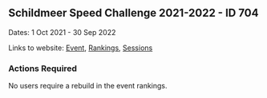 ## Schildmeer Speed Challenge 2021-2022 - ID 704

Dates: 1 Oct 2021 - 30 Sep 2022

Links to website: [Event](https://www.gps-speedsurfing.com/default.aspx?mnu=event&val=704), [Rankings](https://www.gps-speedsurfing.com/default.aspx?mnu=eventranking&val=704), [Sessions](https://www.gps-speedsurfing.com/default.aspx?mnu=eventsessions&val=704)

### Actions Required

No users require a rebuild in the event rankings.

